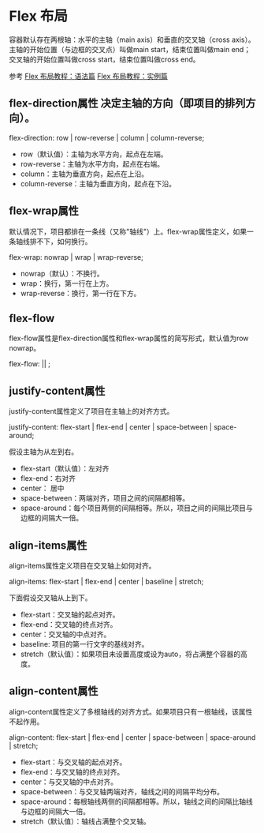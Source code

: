 # Flex 布局

容器默认存在两根轴：水平的主轴（main axis）和垂直的交叉轴（cross axis）。
主轴的开始位置（与边框的交叉点）叫做main start，结束位置叫做main end；
交叉轴的开始位置叫做cross start，结束位置叫做cross end。

参考
[Flex 布局教程：语法篇](http://www.ruanyifeng.com/blog/2015/07/flex-grammar.html)
[Flex 布局教程：实例篇](http://www.ruanyifeng.com/blog/2015/07/flex-examples.html)

## flex-direction属性  决定主轴的方向（即项目的排列方向）。

flex-direction: row | row-reverse | column | column-reverse;

 + row（默认值）：主轴为水平方向，起点在左端。
 + row-reverse：主轴为水平方向，起点在右端。
 + column：主轴为垂直方向，起点在上沿。
 + column-reverse：主轴为垂直方向，起点在下沿。

## flex-wrap属性

默认情况下，项目都排在一条线（又称"轴线"）上。flex-wrap属性定义，如果一条轴线排不下，如何换行。

flex-wrap: nowrap | wrap | wrap-reverse;

 + nowrap（默认）：不换行。
 + wrap：换行，第一行在上方。
 + wrap-reverse：换行，第一行在下方。

## flex-flow

flex-flow属性是flex-direction属性和flex-wrap属性的简写形式，默认值为row nowrap。

flex-flow: <flex-direction> || <flex-wrap>;

## justify-content属性

justify-content属性定义了项目在主轴上的对齐方式。

justify-content: flex-start | flex-end | center | space-between | space-around;

假设主轴为从左到右。
 + flex-start（默认值）：左对齐
 + flex-end：右对齐
 + center： 居中
 + space-between：两端对齐，项目之间的间隔都相等。
 + space-around：每个项目两侧的间隔相等。所以，项目之间的间隔比项目与边框的间隔大一倍。

 ## align-items属性

 align-items属性定义项目在交叉轴上如何对齐。

 align-items: flex-start | flex-end | center | baseline | stretch;

下面假设交叉轴从上到下。

 + flex-start：交叉轴的起点对齐。
 + flex-end：交叉轴的终点对齐。
 + center：交叉轴的中点对齐。
 + baseline: 项目的第一行文字的基线对齐。
 + stretch（默认值）：如果项目未设置高度或设为auto，将占满整个容器的高度。

 ## align-content属性

 align-content属性定义了多根轴线的对齐方式。如果项目只有一根轴线，该属性不起作用。

 align-content: flex-start | flex-end | center | space-between | space-around | stretch;

 + flex-start：与交叉轴的起点对齐。
 + flex-end：与交叉轴的终点对齐。
 + center：与交叉轴的中点对齐。
 + space-between：与交叉轴两端对齐，轴线之间的间隔平均分布。
 + space-around：每根轴线两侧的间隔都相等。所以，轴线之间的间隔比轴线与边框的间隔大一倍。
 + stretch（默认值）：轴线占满整个交叉轴。